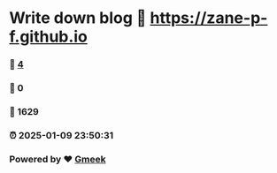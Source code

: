 # Write down blog :link: https://zane-p-f.github.io 
### :page_facing_up: [4](https://zane-p-f.github.io/tag.html) 
### :speech_balloon: 0 
### :hibiscus: 1629 
### :alarm_clock: 2025-01-09 23:50:31 
### Powered by :heart: [Gmeek](https://github.com/Meekdai/Gmeek)

